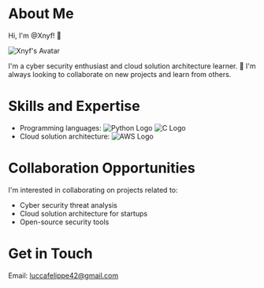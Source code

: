 
# About Me
Hi, I'm @Xnyf! 👋

![Xnyf's Avatar](https://avatars.githubusercontent.com/u/149964631?s=400&u=b4c7d9dbfb59aa60ae634d17b50d02e86311d93f&v=4) <!-- Replace with your GitHub avatar URL -->

I'm a cyber security enthusiast and cloud solution architecture learner. 🌱 I'm always looking to collaborate on new projects and learn from others.

# Skills and Expertise
* Programming languages: ![Python Logo](https://img.shields.io/badge/Python-3776AB?style=for-the-badge&logo=python&logoColor=white) ![C Logo](https://img.shields.io/badge/C-A8B9CC?style=for-the-badge&logo=c&logoColor=white)
* Cloud solution architecture: ![AWS Logo](https://img.shields.io/badge/AWS-232F3E?style=for-the-badge&logo=amazon-aws&logoColor=white)

# Collaboration Opportunities
I'm interested in collaborating on projects related to:

* Cyber security threat analysis
* Cloud solution architecture for startups
* Open-source security tools

# Get in Touch
Email: [luccafelippe42@gmail.com](mailto:luccafelippe42@gmail.com)
